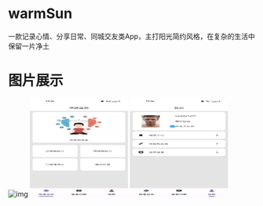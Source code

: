 # warmSun
一款记录心情、分享日常、同城交友类App，主打阳光简约风格，在复杂的生活中保留一片净土
# 图片展示
<img src="https://cdn.jsdelivr.net/gh/15029291643/drawingBed@main/0AD5E399EB208C3086A53ECB72DA3390.jpg" alt="img" height ="200" width ="200" />
<img src="https://github.com/15029291643/drawingBed/blob/main/0D31BE41F75A8E2F3AE18CEB1F64B981.jpg" alt="img" height ="200" width ="200" />
<img src="https://github.com/15029291643/drawingBed/blob/main/3503FF9B70B8E40716A69BB5CDB10AE2.jpg" alt="img" height ="200" width ="200" />

